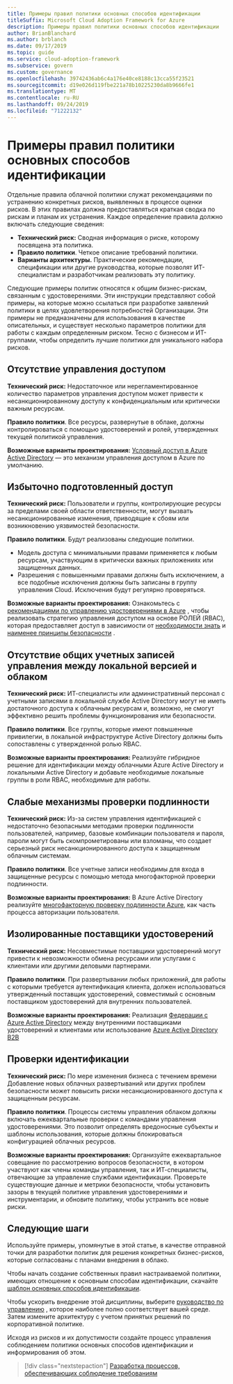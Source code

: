 ```yaml
---
title: Примеры правил политики основных способов идентификации
titleSuffix: Microsoft Cloud Adoption Framework for Azure
description: Примеры правил политики основных способов идентификации
author: BrianBlanchard
ms.author: brblanch
ms.date: 09/17/2019
ms.topic: guide
ms.service: cloud-adoption-framework
ms.subservice: govern
ms.custom: governance
ms.openlocfilehash: 39742436ab6c4a176e40ce8188c13cca55f23521
ms.sourcegitcommit: d19e026d119fbe221a78b10225230da8b9666fe1
ms.translationtype: MT
ms.contentlocale: ru-RU
ms.lasthandoff: 09/24/2019
ms.locfileid: "71222132"
---
```

# <a name="identity-baseline-sample-policy-statements"></a>Примеры правил политики основных способов идентификации

Отдельные правила облачной политики служат рекомендациями по устранению конкретных рисков, выявленных в процессе оценки рисков. В этих правилах должна предоставляться краткая сводка по рискам и планам их устранения. Каждое определение правила должно включать следующие сведения:

- **Технический риск:** Сводная информация о риске, которому посвящена эта политика.
- **Правило политики**. Четкое описание требований политики.
- **Варианты архитектуры.** Практические рекомендации, спецификации или другие руководства, которые позволят ИТ-специалистам и разработчикам реализовать эту политику.

Следующие примеры политик относятся к общим бизнес-рискам, связанным с удостоверениями. Эти инструкции представляют собой примеры, на которые можно ссылаться при разработке заявлений политики в целях удовлетворения потребностей Организации. Эти примеры не предназначены для использования в качестве описательных, и существует несколько параметров политики для работы с каждым определенным риском. Тесно с бизнесом и ИТ-группами, чтобы определить лучшие политики для уникального набора рисков.

## <a name="lack-of-access-controls"></a>Отсутствие управления доступом

**Технический риск:** Недостаточное или нерегламентированное количество параметров управления доступом может привести к несанкционированному доступу к конфиденциальным или критически важным ресурсам.

**Правило политики**. Все ресурсы, развернутые в облаке, должны контролироваться с помощью удостоверений и ролей, утвержденных текущей политикой управления.

**Возможные варианты проектирования:** [Условный доступ в Azure Active Directory](https://docs.microsoft.com/azure/active-directory/conditional-access/overview) — это механизм управления доступом в Azure по умолчанию.

## <a name="overprovisioned-access"></a>Избыточно подготовленный доступ

**Технический риск:** Пользователи и группы, контролирующие ресурсы за пределами своей области ответственности, могут вызвать несанкционированные изменения, приводящие к сбоям или возникновению уязвимостей безопасности.

**Правило политики**. Будут реализованы следующие политики.

- Модель доступа с минимальными правами применяется к любым ресурсам, участвующим в критически важных приложениях или защищенных данных.
- Разрешения с повышенными правами должны быть исключением, а все подобные исключения должны быть записаны в группу управления Cloud. Исключения будут регулярно проверяться.

**Возможные варианты проектирования:** Ознакомьтесь с [рекомендациями по управлению удостоверениями в Azure](https://docs.microsoft.com/azure/security/azure-security-identity-management-best-practices) , чтобы реализовать стратегию управления доступом на основе РОЛЕЙ (RBAC), которая предоставляет доступ в зависимости от [необходимости знать](https://wikipedia.org/wiki/Need_to_know) и [наименее принципы безопасности](https://wikipedia.org/wiki/Principle_of_least_privilege) .

## <a name="lack-of-shared-management-accounts-between-on-premises-and-the-cloud"></a>Отсутствие общих учетных записей управления между локальной версией и облаком

**Технический риск:** ИТ-специалисты или административный персонал с учетными записями в локальной службе Active Directory могут не иметь достаточного доступа к облачным ресурсам и, возможно, не смогут эффективно решить проблемы функционирования или безопасности.

**Правило политики**. Все группы, которые имеют повышенные привилегии, в локальной инфраструктуре Active Directory должны быть сопоставлены с утвержденной ролью RBAC.

**Возможные варианты проектирования:** Реализуйте гибридное решение для идентификации между облачными Azure Active Directory и локальными Active Directory и добавьте необходимые локальные группы в роли RBAC, необходимые для работы.

## <a name="weak-authentication-mechanisms"></a>Слабые механизмы проверки подлинности

**Технический риск:** Из-за систем управления идентификацией с недостаточно безопасными методами проверки подлинности пользователей, например, базовые комбинации пользователя и пароля, пароли могут быть скомпрометированы или взломаны, что создает серьезный риск несанкционированного доступа к защищенным облачным системам.

**Правило политики**. Все учетные записи необходимы для входа в защищенные ресурсы с помощью метода многофакторной проверки подлинности.

**Возможные варианты проектирования:** В Azure Active Directory реализуйте [многофакторную проверку подлинности Azure](https://docs.microsoft.com/azure/active-directory/authentication/concept-mfa-howitworks), как часть процесса авторизации пользователя.

## <a name="isolated-identity-providers"></a>Изолированные поставщики удостоверений

**Технический риск:** Несовместимые поставщики удостоверений могут привести к невозможности обмена ресурсами или услугами с клиентами или другими деловыми партнерами.

**Правило политики**. При развертывании любых приложений, для работы с которыми требуется аутентификация клиента, должен использоваться утвержденный поставщик удостоверений, совместимый с основным поставщиком удостоверений для внутренних пользователей.

**Возможные варианты проектирования:** Реализация [Федерации с Azure Active Directory](https://docs.microsoft.com/azure/active-directory/hybrid/whatis-fed) между внутренними поставщиками удостоверений и клиентами или использование [Azure Active Directory B2B](https://docs.microsoft.com/azure/active-directory/b2b/what-is-b2b)

## <a name="identity-reviews"></a>Проверки идентификации

**Технический риск:** По мере изменения бизнеса с течением времени Добавление новых облачных развертываний или других проблем безопасности может повысить риски несанкционированного доступа к защищенным ресурсам.

**Правило политики**. Процессы системы управления облаком должны включать ежеквартальные проверки с командами управления удостоверениями. Это позволит определять вредоносные субъекты и шаблоны использования, которые должны блокироваться конфигурацией облачных ресурсов.

**Возможные варианты проектирования:** Организуйте ежеквартальное совещание по рассмотрению вопросов безопасности, в котором участвуют как члены команды управления, так и ИТ-специалисты, отвечающие за управление службами идентификации. Проверьте существующие данные и метрики безопасности, чтобы установить зазоры в текущей политике управления удостоверениями и инструментарии, и обновите политику, чтобы устранить все новые риски.

## <a name="next-steps"></a>Следующие шаги

Используйте примеры, упомянутые в этой статье, в качестве отправной точки для разработки политик для решения конкретных бизнес-рисков, которые согласованы с планами внедрения в облако.

Чтобы начать создание собственных правил настраиваемой политики, имеющих отношение к основным способам идентификации, скачайте [шаблон основных способов идентификации](./template.md).

Чтобы ускорить внедрение этой дисциплины, выберите [руководство по управлению](../guides/index.md) , которое наиболее полно соответствует вашей среде. Затем измените архитектуру с учетом принятых решений по корпоративной политике.

Исходя из рисков и их допустимости создайте процесс управления соблюдением политики основных способов идентификации и информирования об этом.

> [!div class="nextstepaction"]
> [Разработка процессов, обеспечивающих соблюдение требованиям](./compliance-processes.md)
